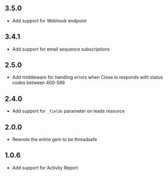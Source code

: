 ## 3.5.0

- Add support for Webhook endpoint

## 3.4.1

- Add support for email sequence subscriptions

## 2.5.0

- Add middleware for handling errors when Close.io responds with status codes between 400-599

## 2.4.0

- Add support for `_fields` parameter on leads resource

## 2.0.0

- Rewrote the entire gem to be threadsafe

## 1.0.6

- Add support for Activity Report
